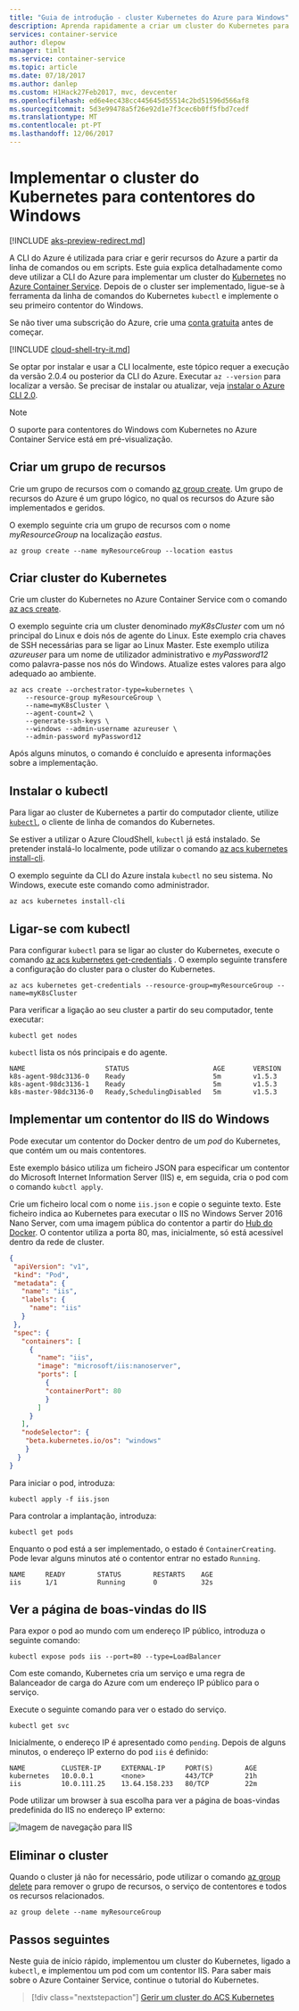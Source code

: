 ```yaml
---
title: "Guia de introdução - cluster Kubernetes do Azure para Windows"
description: Aprenda rapidamente a criar um cluster do Kubernetes para contentores do Windows no Azure Container Service com a CLI do Azure.
services: container-service
author: dlepow
manager: timlt
ms.service: container-service
ms.topic: article
ms.date: 07/18/2017
ms.author: danlep
ms.custom: H1Hack27Feb2017, mvc, devcenter
ms.openlocfilehash: ed6e4ec438cc445645d55514c2bd51596d566af8
ms.sourcegitcommit: 5d3e99478a5f26e92d1e7f3cec6b0ff5fbd7cedf
ms.translationtype: MT
ms.contentlocale: pt-PT
ms.lasthandoff: 12/06/2017
---
```

# <a name="deploy-kubernetes-cluster-for-windows-containers"></a>Implementar o cluster do Kubernetes para contentores do Windows

[!INCLUDE [aks-preview-redirect.md](../../../includes/aks-preview-redirect.md)]

A CLI do Azure é utilizada para criar e gerir recursos do Azure a partir da linha de comandos ou em scripts. Este guia explica detalhadamente como deve utilizar a CLI do Azure para implementar um cluster do [Kubernetes](https://kubernetes.io/docs/home/) no [Azure Container Service](../container-service-intro.md). Depois de o cluster ser implementado, ligue-se à ferramenta da linha de comandos do Kubernetes `kubectl` e implemente o seu primeiro contentor do Windows.

Se não tiver uma subscrição do Azure, crie uma [conta gratuita](https://azure.microsoft.com/free/?WT.mc_id=A261C142F) antes de começar.

[!INCLUDE [cloud-shell-try-it.md](../../../includes/cloud-shell-try-it.md)]

Se optar por instalar e usar a CLI localmente, este tópico requer a execução da versão 2.0.4 ou posterior da CLI do Azure. Executar `az --version` para localizar a versão. Se precisar de instalar ou atualizar, veja [instalar o Azure CLI 2.0]( /cli/azure/install-azure-cli). 

> [!NOTE]
> O suporte para contentores do Windows com Kubernetes no Azure Container Service está em pré-visualização. 
>

## <a name="create-a-resource-group"></a>Criar um grupo de recursos

Crie um grupo de recursos com o comando [az group create](/cli/azure/group#create). Um grupo de recursos do Azure é um grupo lógico, no qual os recursos do Azure são implementados e geridos. 

O exemplo seguinte cria um grupo de recursos com o nome *myResourceGroup* na localização *eastus*.

```azurecli-interactive 
az group create --name myResourceGroup --location eastus
```

## <a name="create-kubernetes-cluster"></a>Criar cluster do Kubernetes
Crie um cluster do Kubernetes no Azure Container Service com o comando [az acs create](/cli/azure/acs#create). 

O exemplo seguinte cria um cluster denominado *myK8sCluster* com um nó principal do Linux e dois nós de agente do Linux. Este exemplo cria chaves de SSH necessárias para se ligar ao Linux Master. Este exemplo utiliza *azureuser* para um nome de utilizador administrativo e *myPassword12* como palavra-passe nos nós do Windows. Atualize estes valores para algo adequado ao ambiente. 



```azurecli-interactive 
az acs create --orchestrator-type=kubernetes \
    --resource-group myResourceGroup \
    --name=myK8sCluster \
    --agent-count=2 \
    --generate-ssh-keys \
    --windows --admin-username azureuser \
    --admin-password myPassword12
```

Após alguns minutos, o comando é concluído e apresenta informações sobre a implementação.

## <a name="install-kubectl"></a>Instalar o kubectl

Para ligar ao cluster de Kubernetes a partir do computador cliente, utilize [`kubectl`](https://kubernetes.io/docs/user-guide/kubectl/), o cliente de linha de comandos do Kubernetes. 

Se estiver a utilizar o Azure CloudShell, `kubectl` já está instalado. Se pretender instalá-lo localmente, pode utilizar o comando [az acs kubernetes install-cli](/cli/azure/acs/kubernetes#install-cli).

O exemplo seguinte da CLI do Azure instala `kubectl` no seu sistema. No Windows, execute este comando como administrador.

```azurecli-interactive 
az acs kubernetes install-cli
```


## <a name="connect-with-kubectl"></a>Ligar-se com kubectl

Para configurar `kubectl` para se ligar ao cluster do Kubernetes, execute o comando [az acs kubernetes get-credentials](/cli/azure/acs/kubernetes#get-credentials) . O exemplo seguinte transfere a configuração do cluster para o cluster do Kubernetes.

```azurecli-interactive 
az acs kubernetes get-credentials --resource-group=myResourceGroup --name=myK8sCluster
```

Para verificar a ligação ao seu cluster a partir do seu computador, tente executar:

```azurecli-interactive
kubectl get nodes
```

`kubectl` lista os nós principais e do agente.

```azurecli-interactive
NAME                    STATUS                     AGE       VERSION
k8s-agent-98dc3136-0    Ready                      5m        v1.5.3
k8s-agent-98dc3136-1    Ready                      5m        v1.5.3
k8s-master-98dc3136-0   Ready,SchedulingDisabled   5m        v1.5.3

```

## <a name="deploy-a-windows-iis-container"></a>Implementar um contentor do IIS do Windows

Pode executar um contentor do Docker dentro de um *pod* do Kubernetes, que contém um ou mais contentores. 

Este exemplo básico utiliza um ficheiro JSON para especificar um contentor do Microsoft Internet Information Server (IIS) e, em seguida, cria o pod com o comando `kubctl apply`. 

Crie um ficheiro local com o nome `iis.json` e copie o seguinte texto. Este ficheiro indica ao Kubernetes para executar o IIS no Windows Server 2016 Nano Server, com uma imagem pública do contentor a partir do [Hub do Docker](https://hub.docker.com/r/microsoft/iis/). O contentor utiliza a porta 80, mas, inicialmente, só está acessível dentro da rede de cluster.

 ```JSON
 {
  "apiVersion": "v1",
  "kind": "Pod",
  "metadata": {
    "name": "iis",
    "labels": {
      "name": "iis"
    }
  },
  "spec": {
    "containers": [
      {
        "name": "iis",
        "image": "microsoft/iis:nanoserver",
        "ports": [
          {
          "containerPort": 80
          }
        ]
      }
    ],
    "nodeSelector": {
     "beta.kubernetes.io/os": "windows"
     }
   }
 }
 ```

Para iniciar o pod, introduza:
  
```azurecli-interactive
kubectl apply -f iis.json
```  

Para controlar a implantação, introduza:
  
```azurecli-interactive
kubectl get pods
```

Enquanto o pod está a ser implementado, o estado é `ContainerCreating`. Pode levar alguns minutos até o contentor entrar no estado `Running`.

```azurecli-interactive
NAME     READY        STATUS        RESTARTS    AGE
iis      1/1          Running       0           32s
```

## <a name="view-the-iis-welcome-page"></a>Ver a página de boas-vindas do IIS

Para expor o pod ao mundo com um endereço IP público, introduza o seguinte comando:

```azurecli-interactive
kubectl expose pods iis --port=80 --type=LoadBalancer
```

Com este comando, Kubernetes cria um serviço e uma regra de Balanceador de carga do Azure com um endereço IP público para o serviço. 

Execute o seguinte comando para ver o estado do serviço.

```azurecli-interactive
kubectl get svc
```

Inicialmente, o endereço IP é apresentado como `pending`. Depois de alguns minutos, o endereço IP externo do pod `iis` é definido:
  
```azurecli-interactive
NAME         CLUSTER-IP     EXTERNAL-IP     PORT(S)        AGE       
kubernetes   10.0.0.1       <none>          443/TCP        21h       
iis          10.0.111.25    13.64.158.233   80/TCP         22m
```

Pode utilizar um browser à sua escolha para ver a página de boas-vindas predefinida do IIS no endereço IP externo:

![Imagem de navegação para IIS](./media/container-service-kubernetes-windows-walkthrough/kubernetes-iis.png)  


## <a name="delete-cluster"></a>Eliminar o cluster
Quando o cluster já não for necessário, pode utilizar o comando [az group delete](/cli/azure/group#delete) para remover o grupo de recursos, o serviço de contentores e todos os recursos relacionados.

```azurecli-interactive 
az group delete --name myResourceGroup
```


## <a name="next-steps"></a>Passos seguintes

Neste guia de início rápido, implementou um cluster do Kubernetes, ligado a `kubectl`, e implementou um pod com um contentor IIS. Para saber mais sobre o Azure Container Service, continue o tutorial do Kubernetes.

> [!div class="nextstepaction"]
> [Gerir um cluster do ACS Kubernetes](container-service-tutorial-kubernetes-prepare-app.md)
